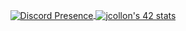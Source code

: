 <p align="center">
	<a href="https://discord.com/users/315225736464171015">
		<img align="center" alt="Discord Presence" src="https://lanyard.cnrad.dev/api/315225736464171015?idleMessage=Not%20gaming&hideStatus=false")>
	</a>
	<a href="https://profile.intra.42.fr/users/jcollon">
		<img align="center" alt="jcollon's 42 stats" src="https://1337-readme-xi.vercel.app/api/profile?cursus=42cursus&dark=true&email=show&leet_logo=hide&login=jcollon">
	</a>
</p>
